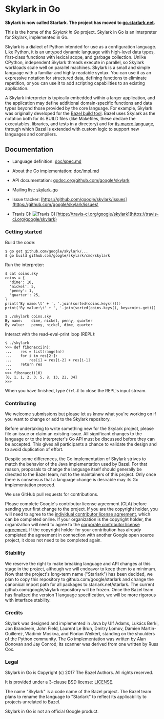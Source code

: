 
<!-- This file is the project homepage at github.com/google/skylark -->

# Skylark in Go

**Skylark is now called Starlark.  The project has moved to [go.starlark.net](https://go.starlark.net).**


This is the home of the _Skylark in Go_ project.
Skylark in Go is an interpreter for Skylark, implemented in Go.

Skylark is a dialect of Python intended for use as a configuration language.
Like Python, it is an untyped dynamic language with high-level data
types, first-class functions with lexical scope, and garbage collection.
Unlike CPython, independent Skylark threads execute in parallel, so
Skylark workloads scale well on parallel machines.
Skylark is a small and simple language with a familiar and highly
readable syntax. You can use it as an expressive notation for
structured data, defining functions to eliminate repetition, or you
can use it to add scripting capabilities to an existing application.

A Skylark interpreter is typically embedded within a larger
application, and the application may define additional domain-specific
functions and data types beyond those provided by the core language.
For example, Skylark was originally developed for the
[Bazel build tool](https://bazel.build).
Bazel uses Skylark as the notation both for its BUILD files (like
Makefiles, these declare the executables, libraries, and tests in a
directory) and for [its macro
language](https://docs.bazel.build/versions/master/skylark/language.html),
through which Bazel is extended with custom logic to support new
languages and compilers.


## Documentation

* Language definition: [doc/spec.md](doc/spec.md)

* About the Go implementation: [doc/impl.md](doc/impl.md)

* API documentation: [godoc.org/github.com/google/skylark](https://godoc.org/github.com/google/skylark)

* Mailing list: [skylark-go](https://groups.google.com/forum/#!forum/skylark-go)

* Issue tracker: [https://github.com/google/skylark/issues](https://github.com/google/skylark/issues)

* Travis CI: ![Travis CI](https://travis-ci.org/google/skylark.svg) [https://travis-ci.org/google/skylark](https://travis-ci.org/google/skylark)

### Getting started

Build the code:

```shell
$ go get github.com/google/skylark/...
$ go build github.com/google/skylark/cmd/skylark
```

Run the interpreter:

```
$ cat coins.sky
coins = {
  'dime': 10,
  'nickel': 5,
  'penny': 1,
  'quarter': 25,
}
print('By name:\t' + ', '.join(sorted(coins.keys())))
print('By value:\t' + ', '.join(sorted(coins.keys(), key=coins.get)))

$ ./skylark coins.sky
By name:	dime, nickel, penny, quarter
By value:	penny, nickel, dime, quarter
```

Interact with the read-eval-print loop (REPL):

```
$ ./skylark
>>> def fibonacci(n):
...    res = list(range(n))
...    for i in res[2:]:
...        res[i] = res[i-2] + res[i-1]
...    return res
...
>>> fibonacci(10)
[0, 1, 1, 2, 3, 5, 8, 13, 21, 34]
>>>
```

When you have finished, type `Ctrl-D` to close the REPL's input stream. 

### Contributing

We welcome submissions but please let us know what you're working on
if you want to change or add to the Skylark repository.

Before undertaking to write something new for the Skylark project,
please file an issue or claim an existing issue.
All significant changes to the language or to the interpreter's Go
API must be discussed before they can be accepted.
This gives all participants a chance to validate the design and to
avoid duplication of effort.

Despite some differences, the Go implementation of Skylark strives to
match the behavior of the Java implementation used by Bazel.
For that reason, proposals to change the language itself should
generally be directed to the Bazel team, not to the maintainers of
this project.
Only once there is consensus that a language change is desirable may
its Go implementation proceed.

We use GitHub pull requests for contributions.

Please complete Google's contributor license agreement (CLA) before
sending your first change to the project.  If you are the copyright
holder, you will need to agree to the
[individual contributor license agreement](https://cla.developers.google.com/about/google-individual),
which can be completed online.
If your organization is the copyright holder, the organization will
need to agree to the [corporate contributor license agreement](https://cla.developers.google.com/about/google-corporate).
If the copyright holder for your contribution has already completed
the agreement in connection with another Google open source project,
it does not need to be completed again.

### Stability

We reserve the right to make breaking language and API changes at this
stage in the project, although we will endeavor to keep them to a minimum.
Now that the project's long-term name ("Starlark") has been decided,
we plan to copy this repository to github.com/google/starlark and
change the canonical import path for all packages to starlark.net/starlark.
The current github.com/google/skylark repository will be frozen.
Once the Bazel team has finalized the version 1 language specification,
we will be more rigorous with interface stability.

### Credits

Skylark was designed and implemented in Java by
Ulf Adams,
Lukács Berki,
Jon Brandvein,
John Field,
Laurent Le Brun,
Dmitry Lomov,
Damien Martin-Guillerez,
Vladimir Moskva, and
Florian Weikert,
standing on the shoulders of the Python community.
The Go implementation was written by Alan Donovan and Jay Conrod;
its scanner was derived from one written by Russ Cox.

### Legal

Skylark in Go is Copyright (c) 2017 The Bazel Authors.
All rights reserved.

It is provided under a 3-clause BSD license:
[LICENSE](https://github.com/google/skylark/blob/master/LICENSE).

The name "Skylark" is a code name of the Bazel project.
The Bazel team plans to rename the language to "Starlark" to reflect its
applicability to projects unrelated to Bazel.

Skylark in Go is not an official Google product.
